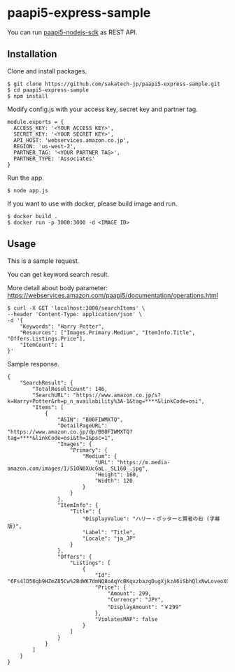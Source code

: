 # paapi5-express-sample
 You can run [paapi5-nodejs-sdk](https://github.com/wusoma/paapi5-nodejs-sdk) as REST API.
## Installation
Clone and install packages.
```
$ git clone https://github.com/sakatech-jp/paapi5-express-sample.git
$ cd paapi5-express-sample
$ npm install
```
Modify config.js with your access key, secret key and partner tag.
```
module.exports = {
  ACCESS_KEY: '<YOUR ACCESS KEY>',
  SECRET_KEY: '<YOUR SECRET KEY>',
  API_HOST: 'webservices.amazon.co.jp',
  REGION: 'us-west-2',
  PARTNER_TAG: '<YOUR PARTNER TAG>',
  PARTNER_TYPE: 'Associates'
}
```
Run the app.
```
$ node app.js
```
If you want to use with docker, please build image and run.
```
$ docker build .
$ docker run -p 3000:3000 -d <IMAGE ID>
```
## Usage
This is a sample request.

You can get keyword search result.

More detail about body parameter:  
https://webservices.amazon.com/paapi5/documentation/operations.html

```
$ curl -X GET 'localhost:3000/searchItems' \
--header 'Content-Type: application/json' \
-d '{
    "Keywords": "Harry Potter",
    "Resources": ["Images.Primary.Medium", "ItemInfo.Title", "Offers.Listings.Price"],
    "ItemCount": 1
}'
```
Sample response.
```
{
    "SearchResult": {
        "TotalResultCount": 146,
        "SearchURL": "https://www.amazon.co.jp/s?k=Harry+Potter&rh=p_n_availability%3A-1&tag=****&linkCode=osi",
        "Items": [
            {
                "ASIN": "B00FIWMXTQ",
                "DetailPageURL": "https://www.amazon.co.jp/dp/B00FIWMXTQ?tag=****&linkCode=osi&th=1&psc=1",
                "Images": {
                    "Primary": {
                        "Medium": {
                            "URL": "https://m.media-amazon.com/images/I/51ON0XUcGaL._SL160_.jpg",
                            "Height": 160,
                            "Width": 120
                        }
                    }
                },
                "ItemInfo": {
                    "Title": {
                        "DisplayValue": "ハリー・ポッターと賢者の石 (字幕版)",
                        "Label": "Title",
                        "Locale": "ja_JP"
                    }
                },
                "Offers": {
                    "Listings": [
                        {
                            "Id": "6Fs4lD56qb9HZmZ85Cw%2BdWK7dmNQ8oAqYcBKqxzbazgDugXjkzA6iSbhQlxNwLoveoXO0LFUGQA%2FShBvyVyqYe%2BaAEzB8QM4gDnhUyM7RnUvRz9CUkixas%2F2FZI8yEmP9tThhI35x3GVMsjleqwNsQknEFGYbGgX",
                            "Price": {
                                "Amount": 299,
                                "Currency": "JPY",
                                "DisplayAmount": "￥299"
                            },
                            "ViolatesMAP": false
                        }
                    ]
                }
            }
        ]
    }
}
```
